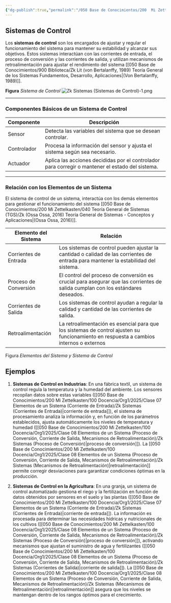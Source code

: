 ```yaml
---
{"dg-publish":true,"permalink":"/050 Base de Conocimientos/200  Mi Zettelkasten/100 Docencia/Org1/2025/Clase 08 Elementos de un Sistema (Proceso de Conversión, Corriente de Salida, Mecanismos de Retroalimentación)/Zk Sistemas (Sistemas de Control)/","tags":["digitalGarden"]}
---
```


## Sistemas de Control

Los **sistemas de control** son los encargados de ajustar y regular el funcionamiento del sistema para mantener su estabilidad y alcanzar sus objetivos. Estos sistemas interactúan con las corrientes de entrada, el proceso de conversión y las corrientes de salida, y utilizan mecanismos de retroalimentación para ajustar el rendimiento del sistema [[050 Base de Conocimientos/900 Biblioteca/Zk Lit (von Bertalanffy, 1989) Teoría General de los Sistemas Fundamentos, Desarrollo, Aplicaciones\|(Von Bertalanffy, 1989)]].

**Figura**
_Sistema de Control_
![Zk Sistemas (Sistemas de Control)-1.png](/img/user/050%20Base%20de%20Conocimientos/200%20%20Mi%20Zettelkasten/100%20Docencia/Org1/2025/Clase%2008%20Elementos%20de%20un%20Sistema%20(Proceso%20de%20Conversi%C3%B3n,%20Corriente%20de%20Salida,%20Mecanismos%20de%20Retroalimentaci%C3%B3n)/000%20Adjuntos/Zk%20Sistemas%20(Sistemas%20de%20Control)-1.png)

----
### Componentes Básicos de un Sistema de Control

| Componente  | Descripción                                                                                      |
| ----------- | ------------------------------------------------------------------------------------------------ |
| Sensor      | Detecta las variables del sistema que se desean controlar.                                       |
| Controlador | Procesa la información del sensor y ajusta el sistema según sea necesario.                       |
| Actuador    | Aplica las acciones decididas por el controlador para corregir o mantener el estado del sistema. |

----
### Relación con los Elementos de un Sistema
El sistema de control de un sistema, interactúa con los demás elementos para gestionar el funcionamiento del sistema [[050 Base de Conocimientos/200  Mi Zettelkasten/040 Teoría General de Sistemas (TGS)/Zk (Ossa Ossa, 2016) Teoría General de Sistemas -  Conceptos y Aplicaciones\|(Ossa Ossa, 2016)]].

| Elemento del Sistema  | Relación                                                                                                                               |
| --------------------- | -------------------------------------------------------------------------------------------------------------------------------------- |
| Corrientes de Entrada | Los sistemas de control pueden ajustar la cantidad o calidad de las corrientes de entrada para mantener la estabilidad del sistema.    |
| Proceso de Conversión | El control del proceso de conversión es crucial para asegurar que las corrientes de salida cumplan con los estándares deseados.        |
| Corrientes de Salida  | Los sistemas de control ayudan a regular la calidad y cantidad de las corrientes de salida.                                            |
| Retroalimentación     | La retroalimentación es esencial para que los sistemas de control ajusten su funcionamiento en respuesta a cambios internos o externos |
Figura
_Elementos del Sistema y Sistema de Control_

## Ejemplos

1. **Sistemas de Control en Industrias**: En una fábrica textil, un sistema de control regula la temperatura y la humedad del ambiente. Los sensores recopilan datos sobre estas variables ([[050 Base de Conocimientos/200  Mi Zettelkasten/100 Docencia/Org1/2025/Clase 07 Elementos de un Sistema (Corriente de Entrada)/Zk Sistemas (Corrientes de Entrada)\|corriente de entrada]]), el sistema de procesamiento analiza la información y, en función de los parámetros establecidos, ajusta automáticamente los niveles de temperatura y humedad ([[050 Base de Conocimientos/200  Mi Zettelkasten/100 Docencia/Org1/2025/Clase 08 Elementos de un Sistema (Proceso de Conversión, Corriente de Salida, Mecanismos de Retroalimentación)/Zk Sistemas (Proceso de Conversión)\|proceso de conversión]]). La [[050 Base de Conocimientos/200  Mi Zettelkasten/100 Docencia/Org1/2025/Clase 08 Elementos de un Sistema (Proceso de Conversión, Corriente de Salida, Mecanismos de Retroalimentación)/Zk Sistemas (Mecanismos de Retroalimentación)\|retroalimentación]] permite corregir desviaciones para garantizar condiciones óptimas en la producción.

2. **Sistemas de Control en la Agricultura**: En una granja, un sistema de control automatizado gestiona el riego y la fertilización en función de datos obtenidos por sensores en el suelo y las plantas ([[050 Base de Conocimientos/200  Mi Zettelkasten/100 Docencia/Org1/2025/Clase 07 Elementos de un Sistema (Corriente de Entrada)/Zk Sistemas (Corrientes de Entrada)\|corriente de entrada]]). La información es procesada para determinar las necesidades hídricas y nutricionales de los cultivos ([[050 Base de Conocimientos/200  Mi Zettelkasten/100 Docencia/Org1/2025/Clase 08 Elementos de un Sistema (Proceso de Conversión, Corriente de Salida, Mecanismos de Retroalimentación)/Zk Sistemas (Proceso de Conversión)\|proceso de conversión]]), activando mecanismos que ajustan el suministro de agua y fertilizantes ([[050 Base de Conocimientos/200  Mi Zettelkasten/100 Docencia/Org1/2025/Clase 08 Elementos de un Sistema (Proceso de Conversión, Corriente de Salida, Mecanismos de Retroalimentación)/Zk Sistemas (Corrientes de Salida)\|corriente de salida]]). La [[050 Base de Conocimientos/200  Mi Zettelkasten/100 Docencia/Org1/2025/Clase 08 Elementos de un Sistema (Proceso de Conversión, Corriente de Salida, Mecanismos de Retroalimentación)/Zk Sistemas (Mecanismos de Retroalimentación)\|retroalimentación]] asegura que los niveles se mantengan dentro de los rangos óptimos para el crecimiento.